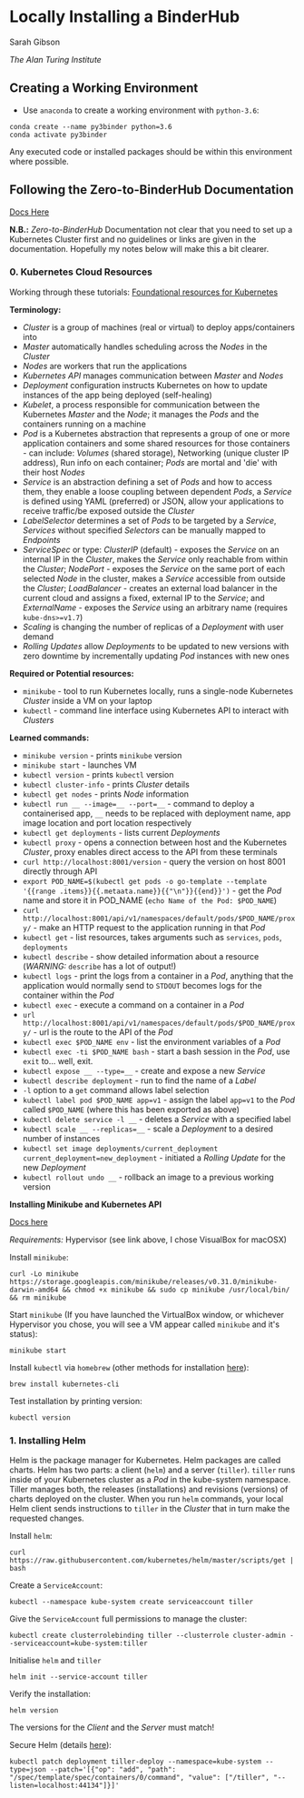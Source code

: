 # Locally Installing a BinderHub

Sarah Gibson

_The Alan Turing Institute_

## Creating a Working Environment

* Use `anaconda` to create a working environment with `python-3.6`:
```
conda create --name py3binder python=3.6
conda activate py3binder
```

Any executed code or installed packages should be within this environment where possible.

## Following the Zero-to-BinderHub Documentation

[Docs Here](https://binderhub.readthedocs.io/en/latest/)

**N.B.:** _Zero-to-BinderHub_ Documentation not clear that you need to set up a Kubernetes Cluster first and no guidelines or links are given in the documentation. Hopefully my notes below will make this a bit clearer.

### 0. Kubernetes Cloud Resources

Working through these tutorials: [Foundational resources for Kubernetes](https://kubernetes.io/docs/user-journeys/users/application-developer/foundational/)

**Terminology:**
* _Cluster_ is a group of machines (real or virtual) to deploy apps/containers into
* _Master_ automatically handles scheduling across the _Nodes_ in the _Cluster_
* _Nodes_ are workers that run the applications
* _Kubernetes API_ manages communication between _Master_ and _Nodes_
* _Deployment_ configuration instructs Kubernetes on how to update instances of the app being deployed (self-healing)
* _Kubelet_, a process responsible for communication between the Kubernetes _Master_ and the _Node_; it manages the _Pods_ and the containers running on a machine
* _Pod_ is a Kubernetes abstraction that represents a group of one or more application containers and some shared resources for those containers - can include: _Volumes_ (shared storage), Networking (unique cluster IP address), Run info on each container; _Pods_ are mortal and 'die' with their host _Nodes_
* _Service_ is an abstraction defining a set of _Pods_ and how to access them, they enable a loose coupling between dependent _Pods_, a _Service_ is defined using YAML (preferred) or JSON, allow your applications to receive traffic/be exposed outside the _Cluster_
* _LabelSelector_ determines a set of _Pods_ to be targeted by a _Service_, _Services_ without specified _Selectors_ can be manually mapped to _Endpoints_
* _ServiceSpec_ or type: _ClusterIP_ (default) - exposes the _Service_ on an internal IP in the _Cluster_, makes the _Service_ only reachable from within the _Cluster_; _NodePort_ - exposes the _Service_ on the same port of each selected _Node_ in the cluster, makes a _Service_ accessible from outside the _Cluster_; _LoadBalancer_ - creates an external load balancer in the current cloud and assigns a fixed, external IP to the _Service_; and _ExternalName_ - exposes the _Service_ using an arbitrary name (requires `kube-dns>=v1.7`)
* _Scaling_ is changing the number of replicas of a _Deployment_ with user demand
* _Rolling Updates_ allow _Deployments_ to be updated to new versions with zero downtime by incrementally updating _Pod_ instances with new ones

**Required or Potential resources:**
* `minikube` - tool to run Kubernetes locally, runs a single-node Kubernetes _Cluster_ inside a VM on your laptop
* `kubectl` - command line interface using Kubernetes API to interact with _Clusters_

**Learned commands:**
* `minikube version` - prints `minikube` version
* `minikube start` - launches VM
* `kubectl version` - prints `kubectl` version
* `kubectl cluster-info` - prints _Cluster_ details
* `kubectl get nodes` - prints _Node_ information
* `kubectl run __ --image=__ --port=__` - command to deploy a containerised app, `__` needs to be replaced with deployment name, app image location and port location respectively
* `kubectl get deployments` - lists current _Deployments_
* `kubectl proxy` - opens a connection between host and the Kubernetes _Cluster_, proxy enables direct access to the API from these terminals
* `curl http://localhost:8001/version` - query the version on host 8001 directly through API
* `export POD_NAME=$(kubectl get pods -o go-template --template '{{range .items}}{{.metaata.name}}{{"\n"}}{{end}}')` - get the _Pod_ name and store it in POD_NAME (`echo Name of the Pod: $POD_NAME`)
* `curl http://localhost:8001/api/v1/namespaces/default/pods/$POD_NAME/proxy/` - make an HTTP request to the application running in that _Pod_
* `kubectl get` - list resources, takes arguments such as `services`, `pods`, `deployments`
* `kubectl describe` - show detailed information about a resource (_WARNING:_ `describe` has a lot of output!)
* `kubectl logs` - print the logs from a container in a _Pod_, anything that the application would normally send to `STDOUT` becomes logs for the container within the _Pod_
* `kubectl exec` - execute a command on a container in a _Pod_
* `url http://localhost:8001/api/v1/namespaces/default/pods/$POD_NAME/proxy/` - url is the route to the API of the _Pod_
* `kubectl exec $POD_NAME env` - list the environment variables of a _Pod_
* `kubectl exec -ti $POD_NAME bash` - start a bash session in the _Pod_, use `exit` to... well, exit.
* `kubectl expose __ --type=__` - create and expose a new _Service_
* `kubectl describe deployment` - run to find the name of a _Label_
* `-l` option to a `get` command allows label selection
* `kubectl label pod $POD_NAME app=v1` - assign the label `app=v1` to the _Pod_ called `$POD_NAME` (where this has been exported as above)
* `kubectl delete service -l __` - deletes a _Service_ with a specified label
* `kubectl scale __ --replicas=__` - scale a _Deployment_ to a desired number of instances
* `kubectl set image deployments/current_deployment current_deployment=new_deployment` - initiated a _Rolling Update_ for the new _Deployment_
* `kubectl rollout undo __` - rollback an image to a previous working version
 
 **Installing Minikube and Kubernetes API**
 
 [Docs here](https://kubernetes.io/docs/tasks/tools/install-minikube/)
 
 _Requirements:_ Hypervisor (see link above, I chose VisualBox for macOSX)
 
 Install `minikube`:
 ```
 curl -Lo minikube https://storage.googleapis.com/minikube/releases/v0.31.0/minikube-darwin-amd64 && chmod +x minikube && sudo cp minikube /usr/local/bin/ && rm minikube
 ```
 
 Start `minikube` (If you have launched the VirtualBox window, or whichever Hypervisor you chose, you will see a VM appear called `minikube` and it's status):
 ```
 minikube start
 ```
 
 Install `kubectl` via `homebrew` (other methods for installation [here](https://kubernetes.io/docs/tasks/tools/install-kubectl/)):
 ```
 brew install kubernetes-cli
 ```
 
 Test installation by printing version:
 ```
 kubectl version
 ```

### 1. Installing Helm

Helm is the package manager for Kubernetes. Helm packages are called charts. Helm has two parts: a client (`helm`) and a server (`tiller`). `tiller` runs inside of your Kubernetes cluster as a _Pod_ in the kube-system namespace. Tiller manages both, the releases (installations) and revisions (versions) of charts deployed on the cluster. When you run `helm` commands, your local Helm client sends instructions to `tiller` in the _Cluster_ that in turn make the requested changes.

Install `helm`:
```
curl https://raw.githubusercontent.com/kubernetes/helm/master/scripts/get | bash
```

Create a `ServiceAccount`:
```
kubectl --namespace kube-system create serviceaccount tiller
```

Give the `ServiceAccount` full permissions to manage the cluster:
```
kubectl create clusterrolebinding tiller --clusterrole cluster-admin --serviceaccount=kube-system:tiller
```

Initialise `helm` and `tiller`
```
helm init --service-account tiller
```

Verify the installation:
```
helm version
```
The versions for the _Client_ and the _Server_ must match!

Secure Helm (details [here](https://engineering.bitnami.com/articles/helm-security.html)):
```
kubectl patch deployment tiller-deploy --namespace=kube-system --type=json --patch='[{"op": "add", "path": "/spec/template/spec/containers/0/command", "value": ["/tiller", "--listen=localhost:44134"]}]'
```


